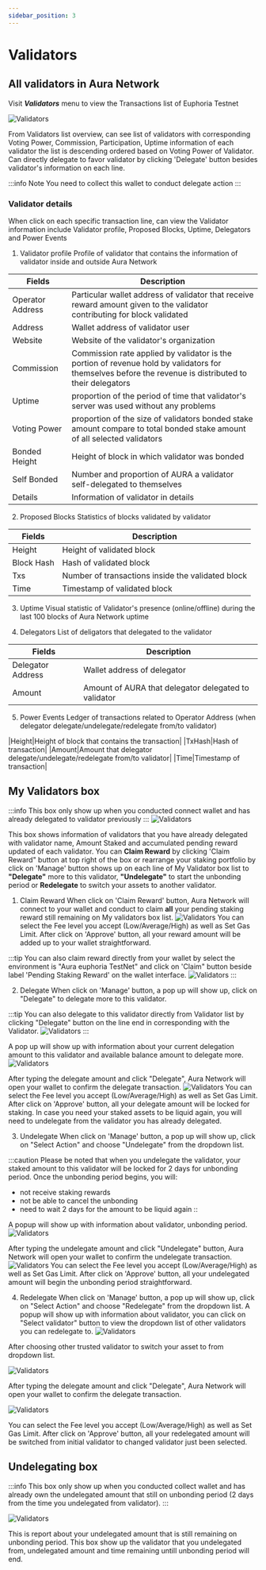 ```yaml
---
sidebar_position: 3
---
```


# Validators

## All validators in Aura Network
Visit **_Validators_** menu to view the Transactions list of Euphoria Testnet

![Validators](/img/aurascan/Validators_list.png)

From Validators list overview, can see list of validators with corresponding Voting Power, Commission, Participation, Uptime information of each validator the list is descending  ordered based on Voting Power of Validator. 
Can directly delegate to favor validator by clicking 'Delegate' button besides validator's information on each line.

:::info Note
  You need to collect this wallet to conduct delegate action
:::

### Validator details
When click on each specific transaction line, can view the Validator information include Validator profile, Proposed Blocks, Uptime, Delegators and Power Events

1. Validator profile
Profile of validator that contains the information of validator inside and outside Aura Network

|Fields|Description|
|------|------------|
|Operator Address|Particular wallet address of validator that receive reward amount given to the validator contributing for block validated|
|Address|Wallet address of validator user|
|Website|Website of the validator's organization|
|Commission|Commission rate applied by validator is the portion of revenue hold by validators for themselves before the revenue is distributed to their delegators|
|Uptime|proportion of the period of time that validator's server was used without any problems|
|Voting Power|proportion of the size of validators bonded stake amount compare to total bonded stake amount of all selected validators|
|Bonded Height|Height of block in which validator was bonded|
|Self Bonded|Number and proportion of AURA a validator self-delegated to themselves|
|Details|Information of validator in details|

2. Proposed Blocks
Statistics of blocks validated by validator

|Fields|Description|
|------|------------|
|Height|Height of validated block|
|Block Hash|Hash of validated block|
|Txs|Number of transactions inside the validated block|
|Time|Timestamp of validated block|

3. Uptime
Visual statistic of Validator's presence (online/offline) during the last 100 blocks of Aura Network uptime

4. Delegators
List of deligators that delegated to the validator

|Fields|Description|
|------|------------|
|Delegator Address|Wallet address of delegator|
|Amount|Amount of AURA that delegator delegated to validator|

5. Power Events
Ledger of transactions related to Operator Address (when delegator delegate/undelegate/redelegate from/to validator)

|Height|Height of block that contains the transaction|
|TxHash|Hash of transaction|
|Amount|Amount that delegator delegate/undelegate/redelegate from/to validator|
|Time|Timestamp of transaction|

## My Validators box
:::info
This box only show up when you conducted connect wallet and has already delegated to validator previously
:::
![Validators](/img/aurascan/My_validators.png)

This box shows information of validators that you have already delegated with validator name, Amount Staked and accumulated pending reward updated of each validator. 
You can **__Claim Reward__** by clicking 'Claim Reward" button at top right of the box or rearrange your staking portfolio by click on 'Manage' button shows up on each line of My Validator box list to **__"Delegate"__** more to this validator, **__"Undelegate"__** to start the unbonding period or **__Redelegate__** to switch your assets to another validator.

1. Claim Reward
When click on 'Claim Reward' button, Aura Network will connect to your wallet and conduct to claim __all__ your pending staking reward still remaining on My validators box list.
![Validators](/img/aurascan/Claim_Reward_Aurascan.png)
You can select the Fee level you accept (Low/Average/High) as well as Set Gas Limit. After click on 'Approve' button, all your reward amount will be added up to your wallet straightforward.

:::tip
You can also claim reward directly from your wallet by select the environment is "Aura euphoria TestNet" and click on 'Claim" button beside label 'Pending Staking Reward' on the wallet interface.
![Validators](/img/aurascan/Claim_Reward_Keplr.png)
:::

2. Delegate
When click on 'Manage' button, a pop up will show up, click on "Delegate" to delegate more to this validator. 

:::tip
You can also delegate to this validator directly from Validator list by clicking "Delegate" button on the line end in corresponding with the Validator.
![Validators](/img/aurascan/Delegate_from_validators_list.png)
:::

A pop up will show up with information about your current delegation amount to this validator and available balance amount to delegate more.
![Validators](/img/aurascan/Delegate_more.png)

After typing the delegate amount and click "Delegate", Aura Network will open your wallet to confirm the delegate transaction.
![Validators](/img/aurascan/Delegate_Keplr.png)
You can select the Fee level you accept (Low/Average/High) as well as Set Gas Limit. After click on 'Approve' button, all your delegate amount will be locked for staking. In case you need your staked assets to be liquid again, you will need to undelegate from the validator you has already delegated.

3. Undelegate
When click on 'Manage' button, a pop up will show up, click on "Select Action" and choose "Undelegate" from the dropdown list.

:::caution
  Please be noted that when you undelegate the validator, your staked amount to this validator will be locked for 2 days for unbonding period. Once the unbonding period begins, you will:
  + not receive staking rewards
  + not be able to cancel the unbonding
  + need to wait 2 days for the amount to be liquid again
::

A popup will show up with information about validator, unbonding period.
![Validators](/img/aurascan/Undelegate.png)

After typing the undelegate amount and click "Undelegate" button, Aura Network will open your wallet to confirm the undelegate transaction. 
![Validators](/img/aurascan/Undelegate_Keplr.png)
You can select the Fee level you accept (Low/Average/High) as well as Set Gas Limit. After click on 'Approve' button, all your undelegated amount will begin the unbonding period straightforward.

4. Redelegate
When click on 'Manage' button, a pop up will show up, click on "Select Action" and choose "Redelegate" from the dropdown list. 
A popup will show up with information about validator, you can click on "Select validator" button to view the dropdown list of other validators you can redelegate to.
![Validators](/img/aurascan/Redelegate.png)

After choosing other trusted validator to switch your asset to from dropdown list.

![Validators](/img/aurascan/switch_validator.png)

After typing the delegate amount and click "Delegate", Aura Network will open your wallet to confirm the delegate transaction.

![Validators](/img/aurascan/Redelegate_Keplr.png)

You can select the Fee level you accept (Low/Average/High) as well as Set Gas Limit. After click on 'Approve' button, all your redelegated amount will be switched from initial validator to changed validator just been selected.

## Undelegating box
:::info
This box only show up when you conducted collect wallet and has already own the undelegated amount that still on unbonding period (2 days from the time you undelegated from validator).
:::

![Validators](/img/aurascan/Undelegating.png)

This is report about your undelegated amount that is still remaining on unbonding period. This box show up the validator that you undelegated from, undelegated amount and time remaining untill unbonding period will end.